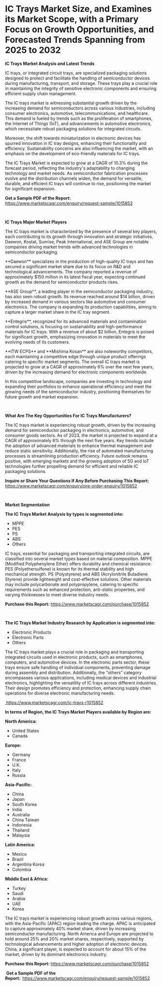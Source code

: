 <p><h1>IC Trays Market Size, and Examines its Market Scope, with a Primary Focus on Growth Opportunities, and Forecasted Trends Spanning from 2025 to 2032</h1></p><p><strong>IC Trays Market Analysis and Latest Trends</strong></p>
<p><p>IC trays, or integrated circuit trays, are specialized packaging solutions designed to protect and facilitate the handling of semiconductor devices during manufacturing, transport, and storage. These trays play a crucial role in maintaining the integrity of sensitive electronic components and ensuring efficient supply chain management.</p><p>The IC trays market is witnessing substantial growth driven by the increasing demand for semiconductors across various industries, including consumer electronics, automotive, telecommunications, and healthcare. This demand is fueled by trends such as the proliferation of smartphones, the Internet of Things (IoT), and advancements in automotive electronics, which necessitate robust packaging solutions for integrated circuits.</p><p>Moreover, the shift towards miniaturization in electronic devices has spurred innovation in IC tray designs, enhancing their functionality and efficiency. Sustainability concerns are also influencing the market, with an emphasis on the development of eco-friendly materials for IC trays.</p><p>The IC Trays Market is expected to grow at a CAGR of 10.3% during the forecast period, reflecting the industry's adaptability to changing technology and market needs. As semiconductor fabrication processes evolve and the distribution channels widen, the demand for versatile, durable, and efficient IC trays will continue to rise, positioning the market for significant expansion.</p></p>
<p><strong>Get a Sample PDF of the Report:&nbsp;</strong> <a href="https://www.marketscagr.com/enquiry/request-sample/1015852?utm_campaign=3024&utm_medium=2&utm_source=Github&utm_content=ia&utm_term=16042025&utm_id=ic-trays">https://www.marketscagr.com/enquiry/request-sample/1015852</a></p>
<p>&nbsp;</p>
<p><strong>IC Trays Major Market Players</strong></p>
<p><p>The IC trays market is characterized by the presence of several key players, each contributing to its growth through innovation and strategic initiatives. Daewon, Kostat, Sunrise, Peak International, and ASE Group are notable companies driving market trends with advanced technologies in semiconductor packaging.</p><p>**Daewon** specializes in the production of high-quality IC trays and has secured a significant market share due to its focus on R&D and technological advancements. The company reported a revenue of approximately $150 million in its latest fiscal year, expecting continued growth as the demand for semiconductor products rises.</p><p>**ASE Group**, a leading player in the semiconductor packaging industry, has also seen robust growth. Its revenue reached around $14 billion, driven by increased demand in various sectors like automotive and consumer electronics. The company is expanding its production capabilities, aiming to capture a larger market share in the IC tray segment.</p><p>**Entegris**, recognized for its advanced materials and contamination control solutions, is focusing on sustainability and high-performance materials for IC trays. With a revenue of about $2 billion, Entegris is poised for significant growth, emphasizing innovation in materials to meet the evolving needs of its customers.</p><p>**ITW ECPS** and **Mishima Kosan** are also noteworthy competitors, each maintaining a competitive edge through unique product offerings catering to specific market segments. The overall IC trays market is projected to grow at a CAGR of approximately 6% over the next few years, driven by the increasing demand for electronic components worldwide.</p><p>In this competitive landscape, companies are investing in technology and expanding their portfolios to enhance operational efficiency and meet the growing needs of the semiconductor industry, positioning themselves for future growth and market expansion.</p></p>
<p>&nbsp;</p>
<p><strong>What Are The Key Opportunities For IC Trays Manufacturers?</strong></p>
<p><p>The IC trays market is experiencing robust growth, driven by the increasing demand for semiconductor packaging in electronics, automotive, and consumer goods sectors. As of 2023, the market is projected to expand at a CAGR of approximately 6% through the next five years. Key trends include the adoption of advanced materials to enhance thermal management and reduce static sensitivity. Additionally, the rise of automated manufacturing processes is streamlining production efficiency. Future outlook remains positive, with emerging markets and the growing adoption of 5G and IoT technologies further propelling demand for efficient and reliable IC packaging solutions.</p></p>
<p><strong>Inquire or Share Your Questions If Any Before Purchasing This Report:</strong> <a href="https://www.marketscagr.com/enquiry/pre-order-enquiry/1015852?utm_campaign=3024&utm_medium=2&utm_source=Github&utm_content=ia&utm_term=16042025&utm_id=ic-trays">https://www.marketscagr.com/enquiry/pre-order-enquiry/1015852</a></p>
<p>&nbsp;</p>
<p><strong>Market Segmentation</strong></p>
<p><strong>The IC Trays Market Analysis by types is segmented into:</strong></p>
<p><ul><li>MPPE</li><li>PES</li><li>PS</li><li>ABS</li><li>Others</li></ul></p>
<p><p>IC trays, essential for packaging and transporting integrated circuits, are classified into several market types based on material composition. MPPE (Modified Polyphenylene Ether) offers durability and chemical resistance. PES (Polyethersulfone) is known for its thermal stability and high mechanical strength. PS (Polystyrene) and ABS (Acrylonitrile Butadiene Styrene) provide lightweight and cost-effective solutions. Other materials may include polycarbonate and polypropylene, catering to specific requirements such as enhanced protection, anti-static properties, and varying thicknesses to meet diverse industry needs.</p></p>
<p><strong>Purchase this Report:&nbsp;</strong><a href="https://www.marketscagr.com/purchase/1015852?utm_campaign=3024&utm_medium=2&utm_source=Github&utm_content=ia&utm_term=16042025&utm_id=ic-trays">https://www.marketscagr.com/purchase/1015852</a></p>
<p>&nbsp;</p>
<p><strong>The IC Trays Market Industry Research by Application is segmented into:</strong></p>
<p><ul><li>Electronic Products</li><li>Electronic Parts</li><li>Others</li></ul></p>
<p><p>The IC trays market plays a crucial role in packaging and transporting integrated circuits used in electronic products, such as smartphones, computers, and automotive devices. In the electronic parts sector, these trays ensure safe handling of individual components, preventing damage during assembly and distribution. Additionally, the "others" category encompasses various applications, including medical devices and industrial electronics, highlighting the versatility of IC trays across different industries. Their design promotes efficiency and protection, enhancing supply chain operations for diverse electronic manufacturing needs.</p></p>
<p><a href="https://www.marketscagr.com/ic-trays-r1015852?utm_campaign=3024&utm_medium=2&utm_source=Github&utm_content=ia&utm_term=16042025&utm_id=ic-trays">&nbsp;https://www.marketscagr.com/ic-trays-r1015852</a></p>
<p><strong>In terms of Region, the IC Trays Market Players available by Region are:</strong></p>
<p>
    <p> <strong> North America: </strong>
        <ul>
            <li>United States</li>
            <li>Canada</li>
        </ul>
        </p> 
    <p> <strong> Europe: </strong>
        <ul>
            <li>Germany</li>
            <li>France</li>
            <li>U.K.</li>
            <li>Italy</li>
            <li>Russia</li>
        </ul>
        </p> 
    <p> <strong> Asia-Pacific: </strong>
        <ul>
            <li>China</li>
            <li>Japan</li>
            <li>South Korea</li>
            <li>India</li>
            <li>Australia</li>
            <li>China Taiwan</li>
            <li>Indonesia</li>
            <li>Thailand</li>
            <li>Malaysia</li>
        </ul>
        </p> 
    <p> <strong> Latin America: </strong>
        <ul>
            <li>Mexico</li>
            <li>Brazil</li>
            <li>Argentina Korea</li>
            <li>Colombia</li>
        </ul>
        </p> 
    <p> <strong> Middle East & Africa: </strong>
        <ul>
            <li>Turkey</li>
            <li>Saudi</li>
            <li>Arabia</li>
            <li>UAE</li>
            <li>Korea</li>
        </ul>
    </p>
    </p>
<p><p>The IC trays market is experiencing robust growth across various regions, with the Asia-Pacific (APAC) region leading the charge. APAC is anticipated to capture approximately 40% market share, driven by increasing semiconductor manufacturing. North America and Europe are projected to hold around 25% and 20% market shares, respectively, supported by technological advancements and higher adoption of electronic devices. China, a significant player, is expected to account for about 15% of the market, driven by its dominant electronics industry.</p></p>
<p><strong>Purchase this Report: </strong><a href="https://www.marketscagr.com/purchase/1015852?utm_campaign=3024&utm_medium=2&utm_source=Github&utm_content=ia&utm_term=16042025&utm_id=ic-trays">https://www.marketscagr.com/purchase/1015852</a></p>
<p>&nbsp;<strong>Get a Sample PDF of the Report:&nbsp;&nbsp;</strong><a href="https://www.marketscagr.com/enquiry/request-sample/1015852?utm_campaign=3024&utm_medium=2&utm_source=Github&utm_content=ia&utm_term=16042025&utm_id=ic-trays">https://www.marketscagr.com/enquiry/request-sample/1015852</a></p>
<p><strong></strong></p>
<p><p></p><p></p><p></p></p>